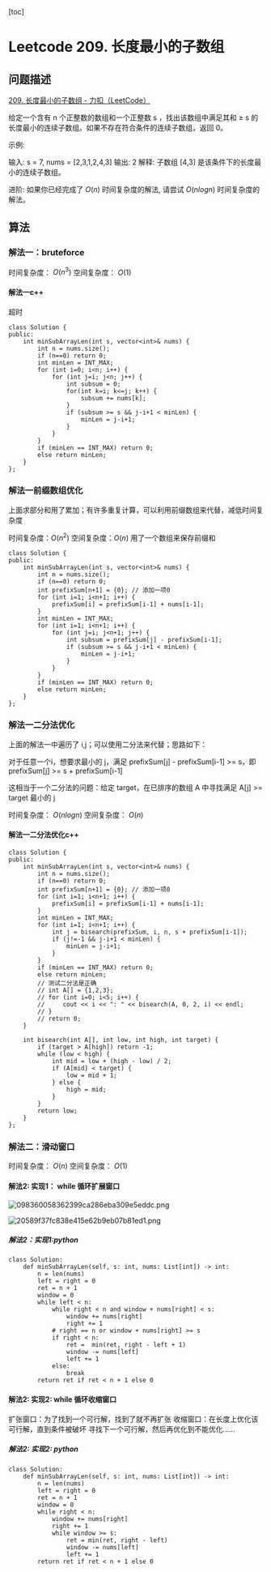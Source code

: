[toc]

# Leetcode 209. 长度最小的子数组

## 问题描述

[209. 长度最小的子数组 - 力扣（LeetCode）](https://leetcode-cn.com/problems/minimum-size-subarray-sum/)

给定一个含有 n 个正整数的数组和一个正整数 s ，找出该数组中满足其和 ≥ s 的长度最小的连续子数组。如果不存在符合条件的连续子数组，返回 0。

示例: 

输入: s = 7, nums = [2,3,1,2,4,3]
输出: 2
解释: 子数组 [4,3] 是该条件下的长度最小的连续子数组。

进阶:
如果你已经完成了 $O(n)$ 时间复杂度的解法, 请尝试 $O(nlog n)$ 时间复杂度的解法。

## 算法

### 解法一：bruteforce

时间复杂度： $O(n^3)$
空间复杂度： $O(1)$

#### 解法一c++

超时
 
```
class Solution {
public:
    int minSubArrayLen(int s, vector<int>& nums) {
        int n = nums.size();
        if (n==0) return 0;
        int minLen = INT_MAX;
        for (int i=0; i<n; i++) {
            for (int j=i; j<n; j++) {
                int subsum = 0;
                for(int k=i; k<=j; k++) {
                    subsum += nums[k];
                }
                if (subsum >= s && j-i+1 < minLen) {
                    minLen = j-i+1;
                }
            }
        } 
        if (minLen == INT_MAX) return 0;
        else return minLen;
    }
};
```

### 解法一前缀数组优化

上面求部分和用了累加；有许多重复计算，可以利用前缀数组来代替，减低时间复杂度


时间复杂度：$O(n^2)$
空间复杂度：$O(n)$ 用了一个数组来保存前缀和

```
class Solution {
public:
    int minSubArrayLen(int s, vector<int>& nums) {
        int n = nums.size();
        if (n==0) return 0;
        int prefixSum[n+1] = {0}; // 添加一项0
        for (int i=1; i<n+1; i++) {
            prefixSum[i] = prefixSum[i-1] + nums[i-1];
        } 
        int minLen = INT_MAX;
        for (int i=1; i<n+1; i++) {
            for (int j=i; j<n+1; j++) {
                int subsum = prefixSum[j] - prefixSum[i-1];
                if (subsum >= s && j-i+1 < minLen) {
                    minLen = j-i+1;
                }
            }
        } 
        if (minLen == INT_MAX) return 0;
        else return minLen;
    }
};
```

### 解法一二分法优化

上面的解法一中遍历了 i,j；可以使用二分法来代替；思路如下：

对于任意一个i，想要求最小的 j，满足 prefixSum[j] - prefixSum[i-1] >= s，即 prefixSum[j] >= s + prefixSum[i-1]

这相当于一个二分法的问题：给定 target，在已排序的数组 A 中寻找满足 A[j] >= target 最小的 j 

时间复杂度： $O(nlogn)$
空间复杂度： $O(n)$

#### 解法一二分法优化c++

```
class Solution {
public:
    int minSubArrayLen(int s, vector<int>& nums) {
        int n = nums.size();
        if (n==0) return 0;
        int prefixSum[n+1] = {0}; // 添加一项0
        for (int i=1; i<n+1; i++) {
            prefixSum[i] = prefixSum[i-1] + nums[i-1];
        } 
        int minLen = INT_MAX;
        for (int i=1; i<n+1; i++) {
            int j = bisearch(prefixSum, i, n, s + prefixSum[i-1]);
            if (j!=-1 && j-i+1 < minLen) {
                minLen = j-i+1;
            }
        } 
        if (minLen == INT_MAX) return 0;
        else return minLen;
        // 测试二分法是正确
        // int A[] = {1,2,3};
        // for (int i=0; i<5; i++) {
        //     cout << i << ": " << bisearch(A, 0, 2, i) << endl;
        // }
        // return 0;
    }

    int bisearch(int A[], int low, int high, int target) {
        if (target > A[high]) return -1;
        while (low < high) {
            int mid = low + (high - low) / 2;
            if (A[mid] < target) {
                low = mid + 1;
            } else {
                high = mid;
            }
        }
        return low;
    }
};
```

### 解法二：滑动窗口

时间复杂度： $O(n)$
空间复杂度： $O(1)$

#### 解法2: 实现1： while 循环扩展窗口

![098360058362399ca286eba309e5eddc.png](evernotecid://8E200321-31A9-427B-BECA-CC44235980BC/appyinxiangcom/22483756/ENResource/p10470)
 
![20589f37fc838e415e62b9eb07b81ed1.png](evernotecid://8E200321-31A9-427B-BECA-CC44235980BC/appyinxiangcom/22483756/ENResource/p10471)

##### 解法2：实现1:python

```
class Solution:
    def minSubArrayLen(self, s: int, nums: List[int]) -> int:
        n = len(nums)
        left = right = 0
        ret = n + 1
        window = 0
        while left < n:
            while right < n and window + nums[right] < s:
                window += nums[right]
                right += 1
            # right == n or window + nums[right] >= s
            if right < n:
                ret =  min(ret, right - left + 1)
                window -= nums[left]
                left += 1
            else:
                break
        return ret if ret < n + 1 else 0
```


#### 解法2: 实现2: while 循环收缩窗口

扩张窗口：为了找到一个可行解，找到了就不再扩张
收缩窗口：在长度上优化该可行解，直到条件被破坏
寻找下一个可行解，然后再优化到不能优化……

##### 解法2: 实现2: python

```
class Solution:
    def minSubArrayLen(self, s: int, nums: List[int]) -> int:
        n = len(nums)
        left = right = 0
        ret = n + 1
        window = 0
        while right < n:
            window += nums[right]
            right += 1
            while window >= s:
                ret = min(ret, right - left)
                window -= nums[left]
                left += 1
        return ret if ret < n + 1 else 0
```
